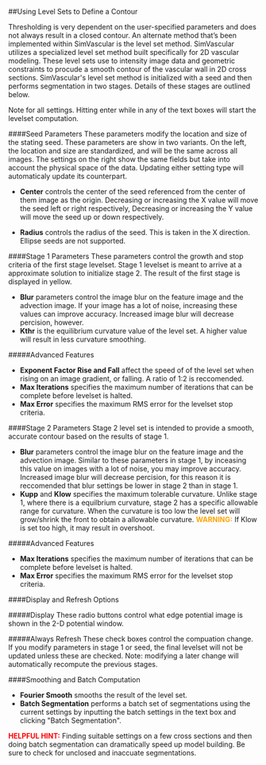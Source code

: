 ##Using Level Sets to Define a Contour

Thresholding is very dependent on the user-specified parameters and does not always result in a closed contour. An alternate method that’s been implemented within SimVascular is the level set method. SimVascular utilizes a specialized level set method built specifically for 2D vascular modeling. These level sets use to intensity image data and geometric constraints to procude a smooth contour of the vascular wall in 2D cross sections. SimVascular's level set method is initialized with a seed and then performs segmentation in two stages.  Details of these stages are outlined below.


Note for all settings.  Hitting enter while in any of the text boxes will start the levelset computation.

####Seed Parameters
These parameters modify the location and size of the stating seed. These parameters are show in two variants. On the left, the location and size are standardized, and will be the same across all images.  The settings on the right show the same fields but take into account the physical space of the data.  Updating either setting type will automaticaly update its counterpart.

+ **Center** controls the center of the seed referenced from the center of them image as the origin. Decreasing or increasing the X value will move the seed left or right respectively, Decreasing or increasing the Y value will move the seed up or down respectively.

+ **Radius** controls the radius of the seed.  This is taken in the X direction.  Ellipse seeds are not supported.

####Stage 1 Parameters
These parameters control the growth and stop criteria of the first stage levelset.  Stage 1 levelset is meant to arrive at a approximate solution to initialize stage 2. The result of the first stage is displayed in yellow.

+ **Blur** parameters control the image blur on the feature image and the advection image.  If your image has a lot of noise, increasing these values can improve accuracy.  Increased image blur will decrease percision, however.
+ **Kthr** is the equilibrium curvature value of the level set.  A higher value will result in less curvature smoothing.

#####Advanced Features

+ **Exponent Factor Rise and Fall** affect the speed of of the level set when rising on an image gradient, or falling.  A ratio of 1:2 is reccomended. 
+ **Max Iterations** specifies the maximum number of iterations that can be complete before levelset is halted.
+ **Max Error** specifies the maximum RMS error for the levelset stop criteria.


####Stage 2 Parameters
Stage 2 level set is intended to provide a smooth, accurate contour based on the results of stage 1.

+ **Blur** parameters control the image blur on the feature image and the advection image. Similar to these parameters in stage 1, by inceasing this value on images with a lot of noise, you may improve accuracy. Increased image blur will decrease percision, for this reason it is reccomended that blur settings be lower in stage 2 than in stage 1.
+ **Kupp** and **Klow** specifies the maximum tolerable curvature. Unlike stage 1, where there is a equilbrium curvature, stage 2 has a specific allowable range for curvature.  When the curvature is too low the level set will grow/shrink the front to obtain a allowable curvature. <font color="orange">**WARNING:**</font> If Klow is set too high, it may result in overshoot.

#####Advanced Features

+ **Max Iterations** specifies the maximum number of iterations that can be complete before levelset is halted.
+ **Max Error** specifies the maximum RMS error for the levelset stop criteria.


####Display and Refresh Options

#####Display
These radio buttons control what edge potential image is shown in the 2-D potential window.

#####Always Refresh
These check boxes control the compuation change.  If you modify parameters in stage 1 or seed, the final levelset will not be updated unless these are checked.  Note: modifying a later change will automatically recompute the previous stages.

####Smoothing and Batch Computation

+ **Fourier Smooth** smooths the result of the level set.
+ **Batch Segmentation** performs a batch set of segmentations using the current settings by inputting the batch settings in the text box and clicking "Batch Segmentation".


<font color="red">**HELPFUL HINT:**</font> Finding suitable settings on a few cross sections and then doing batch segmentation can dramatically speed up model building.  Be sure to check for unclosed and inaccuate segmentations.


